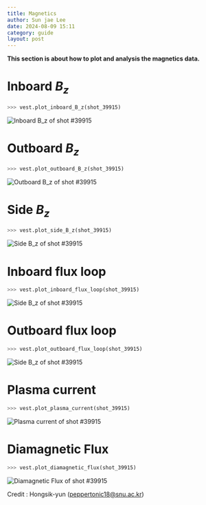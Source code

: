 ```yaml
---
title: Magnetics
author: Sun jae Lee
date: 2024-08-09 15:11
category: guide
layout: post
---
```



__This section is about how to plot and analysis the magnetics data.__

Inboard $B_{z}$
=====
```python 
>>> vest.plot_inboard_B_z(shot_39915)
```
![Inboard $B_z$ of shot #39915](https://satelite2517.github.io/vest/assets/images/magnetics/Inboard_B_z.png)

Outboard $B_{z}$
=====
```python 
>>> vest.plot_outboard_B_z(shot_39915)
```
![Outboard $B_z$ of shot #39915](https://satelite2517.github.io/vest/assets/images/magnetics/Outboard_B_z.png)


Side $B_{z}$
=====
```python 
>>> vest.plot_side_B_z(shot_39915)
```
![Side $B_z$ of shot #39915](https://satelite2517.github.io/vest/assets/images/magnetics/Side_B_z.png)



Inboard flux loop
=====
```python 
>>> vest.plot_inboard_flux_loop(shot_39915)
```
![Side $B_z$ of shot #39915](https://satelite2517.github.io/vest/assets/images/magnetics/Inboard_flux_loop.png)


Outboard flux loop
=====
```python 
>>> vest.plot_outboard_flux_loop(shot_39915)
```
![Side $B_z$ of shot #39915](https://satelite2517.github.io/vest/assets/images/magnetics/Outboard_flux_loop.png)



Plasma current
=====
```python 
>>> vest.plot_plasma_current(shot_39915)
```
![Plasma current of shot #39915](https://satelite2517.github.io/vest/assets/images/magnetics/plasma_current.png)


Diamagnetic Flux
=====
```python 
>>> vest.plot_diamagnetic_flux(shot_39915)
```
![Diamagnetic Flux of shot #39915](https://satelite2517.github.io/vest/assets/images/magnetics/diamagnetic_flux.png)


Credit : Hongsik-yun (peppertonic18@snu.ac.kr)
